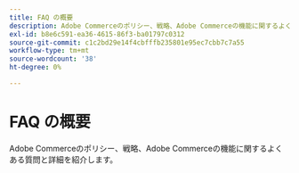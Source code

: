 ```yaml
---
title: FAQ の概要
description: Adobe Commerceのポリシー、戦略、Adobe Commerceの機能に関するよくある質問と詳細を紹介します。
exl-id: b8e6c591-ea36-4615-86f3-ba01797c0312
source-git-commit: c1c2bd29e14f4cbfffb235801e95ec7cbb7c7a55
workflow-type: tm+mt
source-wordcount: '38'
ht-degree: 0%

---
```


# FAQ の概要

Adobe Commerceのポリシー、戦略、Adobe Commerceの機能に関するよくある質問と詳細を紹介します。
